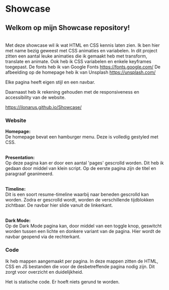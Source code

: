 # Showcase

## Welkom op mijn Showcase repository!

\
Met deze showcase wil ik wat HTML en CSS kennis laten zien.
Ik ben hier met name bezig geweest met CSS animaties en variabelen. In dit project zitten een aantal leuke animaties die ik gemaakt heb met transform, translate en animate.
Ook heb ik CSS variabelen en enkele keyframes toegepast.
De fonts heb ik van Google Fonts https://fonts.google.com/
De afbeelding op de homepage heb ik van Unsplash https://unsplash.com/

Elke pagina heeft eigen stijl en een navbar.
  
Daarnaast heb ik rekening gehouden met de responsiveness en accessibility van de website.



https://ilonarus.github.io/Showcase/


### Website
**Homepage:**\
De homepage bevat een hamburger menu. Deze is volledig gestyled met CSS.


\
**Presentation:**\
Op deze pagina kan er door een aantal 'pages' gescrolld worden. Dit heb ik gedaan door middel van klein script.
Op de eerste pagina zijn de titel en paragraaf geanimeerd.


\
**Timeline:**\
Dit is een soort resume-timeline waarbij naar beneden gescrolld kan worden. Zodra er gescrolld wordt, worden de verschillende tijdblokken zichtbaar.
De navbar hier slide vanuit de linkerkant. 


\
**Dark Mode:**\
Op de Dark Mode pagina kan, door middel van een toggle knop, geswitcht worden tussen een lichte en donkere variant van de pagina.
Hier wordt de navbar geopend via de rechterkant.




### Code
Ik heb mappen aangemaakt per pagina. In deze mappen zitten de HTML, CSS en JS bestanden die voor de desbetreffende pagina nodig zijn. Dit zorgt voor overzicht en duidelijkheid.

Het is statische code. Er hoeft niets gerund te worden.

